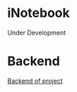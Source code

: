 # iNotebook
Under Development

# Backend
[Backend of project](https://github.com/adarsh251/inotebook-backend)
